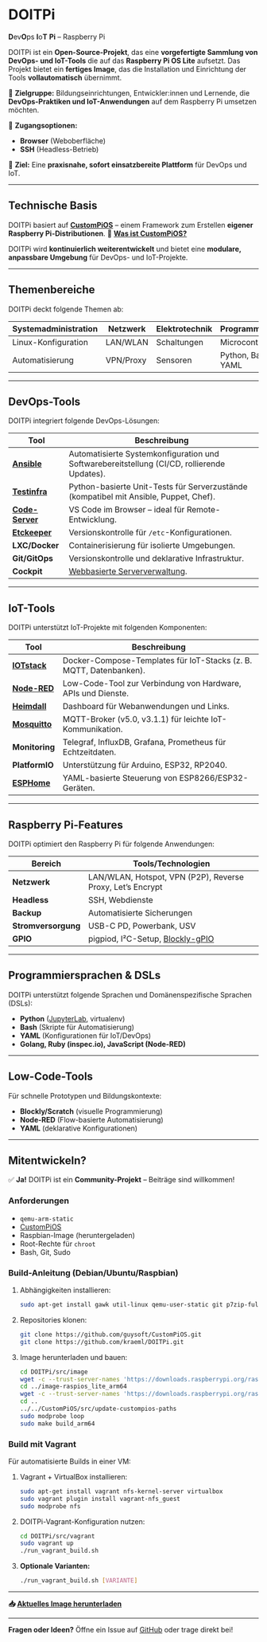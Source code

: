 # DOITPi

**D**ev**O**ps **I**o**T** **Pi** – Raspberry Pi

DOITPi ist ein **Open-Source-Projekt**, das eine **vorgefertigte Sammlung von DevOps- und IoT-Tools** die auf das **Raspberry Pi OS Lite** aufsetzt. Das Projekt bietet ein **fertiges Image**, das die Installation und Einrichtung der Tools **vollautomatisch** übernimmt.

🔹 **Zielgruppe:**
Bildungseinrichtungen, Entwickler:innen und Lernende, die **DevOps-Praktiken und IoT-Anwendungen** auf dem Raspberry Pi umsetzen möchten.

🔹 **Zugangsoptionen:**

- **Browser** (Weboberfläche)
- **SSH** (Headless-Betrieb)

🔹 **Ziel:**
Eine **praxisnahe, sofort einsatzbereite Plattform** für DevOps und IoT.

---

## **Technische Basis**

DOITPi basiert auf **[CustomPiOS](https://github.com/guysoft/CustomPiOS)** – einem Framework zum Erstellen **eigener Raspberry Pi-Distributionen**. 📖 **[Was ist CustomPiOS?](../../wiki/CustomPiOS-–-Eigene-Raspberry‐Pi‐Distributionen-leicht-gebaut)**

DOITPi wird **kontinuierlich weiterentwickelt** und bietet eine **modulare, anpassbare Umgebung** für DevOps- und IoT-Projekte.

---

## Themenbereiche

DOITPi deckt folgende Themen ab:

| **Systemadministration** | **Netzwerk** | **Elektrotechnik** | **Programmierung** |
|--------------------------|--------------|--------------------|---------------------|
| Linux-Konfiguration      | LAN/WLAN     | Schaltungen        | Microcontroller     |
| Automatisierung          | VPN/Proxy    | Sensoren           | Python, Bash, YAML  |

---

## DevOps-Tools

DOITPi integriert folgende DevOps-Lösungen:

| Tool               | Beschreibung                                                                                     |
|--------------------|-------------------------------------------------------------------------------------------------|
| **[Ansible](https://docs.ansible.com/)** | Automatisierte Systemkonfiguration und Softwarebereitstellung (CI/CD, rollierende Updates).     |
| **[Testinfra](https://testinfra.readthedocs.io/)** | Python-basierte Unit-Tests für Serverzustände (kompatibel mit Ansible, Puppet, Chef).             |
| **[Code-Server](https://github.com/coder/code-server)** | VS Code im Browser – ideal für Remote-Entwicklung.                                               |
| **[Etckeeper](https://manpages.debian.org/etckeeper)** | Versionskontrolle für `/etc`-Konfigurationen.                                                   |
| **LXC/Docker**     | Containerisierung für isolierte Umgebungen.                                                     |
| **Git/GitOps**     | Versionskontrolle und deklarative Infrastruktur.                                                |
| **Cockpit**        | [Webbasierte Serververwaltung](https://cockpit-project.org/).                                  |

---

## IoT-Tools

DOITPi unterstützt IoT-Projekte mit folgenden Komponenten:

| Tool                     | Beschreibung                                                                                     |
|--------------------------|--------------------------------------------------------------------------------------------------|
| **[IOTstack](https://sensorsiot.github.io/IOTstack/)** | Docker-Compose-Templates für IoT-Stacks (z. B. MQTT, Datenbanken).                              |
| **[Node-RED](https://nodered.org/)** | Low-Code-Tool zur Verbindung von Hardware, APIs und Dienste.                        |
| **[Heimdall](https://heimdall.site/)** | Dashboard für Webanwendungen und Links.                                           |
| **[Mosquitto](https://mosquitto.org/)** | MQTT-Broker (v5.0, v3.1.1) für leichte IoT-Kommunikation.                        |
| **Monitoring**           | Telegraf, InfluxDB, Grafana, Prometheus für Echtzeitdaten.                                      |
| **PlatformIO**           | Unterstützung für Arduino, ESP32, RP2040.                                                       |
| **[ESPHome](https://esphome.io/)** | YAML-basierte Steuerung von ESP8266/ESP32-Geräten.                                    |

---

## Raspberry Pi-Features

DOITPi optimiert den Raspberry Pi für folgende Anwendungen:

| Bereich          | Tools/Technologien                                                                              |
|------------------|-------------------------------------------------------------------------------------------------|
| **Netzwerk**    | LAN/WLAN, Hotspot, VPN (P2P), Reverse Proxy, Let’s Encrypt                                      |
| **Headless**     | SSH, Webdienste                                                                                 |
| **Backup**       | Automatisierte Sicherungen                                                                      |
| **Stromversorgung** | USB-C PD, Powerbank, USV                                                                     |
| **GPIO**         | pigpiod, I²C-Setup, [Blockly-gPIO](https://github.com/GrazerComputerClub/Blockly-gPIo)           |

---

## Programmiersprachen & DSLs

DOITPi unterstützt folgende Sprachen und Domänenspezifische Sprachen (DSLs):

- **Python** ([JupyterLab](http://jupyter.org/), virtualenv)
- **Bash** (Skripte für Automatisierung)
- **YAML** (Konfigurationen für IoT/DevOps)
- **Golang, Ruby (inspec.io), JavaScript (Node-RED)**

---

## Low-Code-Tools

Für schnelle Prototypen und Bildungskontexte:

- **Blockly/Scratch** (visuelle Programmierung)
- **Node-RED** (Flow-basierte Automatisierung)
- **YAML** (deklarative Konfigurationen)

---

## Mitentwickeln?

✅ **Ja!** DOITPi ist ein **Community-Projekt** – Beiträge sind willkommen!

### Anforderungen

- `qemu-arm-static`
- [CustomPiOS](https://github.com/guysoft/CustomPiOS)
- Raspbian-Image (heruntergeladen)
- Root-Rechte für `chroot`
- Bash, Git, Sudo

### Build-Anleitung (Debian/Ubuntu/Raspbian)

1. Abhängigkeiten installieren:

   ```bash
   sudo apt-get install gawk util-linux qemu-user-static git p7zip-full python3 coreutils
   ```

2. Repositories klonen:

   ```bash
   git clone https://github.com/guysoft/CustomPiOS.git
   git clone https://github.com/kraeml/DOITPi.git
   ```

3. Image herunterladen und bauen:

   ```bash
   cd DOITPi/src/image
   wget -c --trust-server-names 'https://downloads.raspberrypi.org/raspios_lite_armhf_latest'
   cd ../image-raspios_lite_arm64
   wget -c --trust-server-names 'https://downloads.raspberrypi.org/raspios_lite_arm64_latest'
   cd ..
   ../../CustomPiOS/src/update-custompios-paths
   sudo modprobe loop
   sudo make build_arm64
   ```

### Build mit Vagrant

Für automatisierte Builds in einer VM:

1. Vagrant + VirtualBox installieren:

   ```bash
   sudo apt-get install vagrant nfs-kernel-server virtualbox
   sudo vagrant plugin install vagrant-nfs_guest
   sudo modprobe nfs
   ```

2. DOITPi-Vagrant-Konfiguration nutzen:

   ```bash
   cd DOITPi/src/vagrant
   sudo vagrant up
   ./run_vagrant_build.sh
   ```

3. **Optionale Varianten:**

   ```bash
   ./run_vagrant_build.sh [VARIANTE]
   ```

---

**📥 [Aktuelles Image herunterladen](https://github.com/kraeml/DOITPi/releases/latest)**

---

**Fragen oder Ideen?** Öffne ein Issue auf [GitHub](https://github.com/kraeml/doitpi) oder trage direkt bei!
